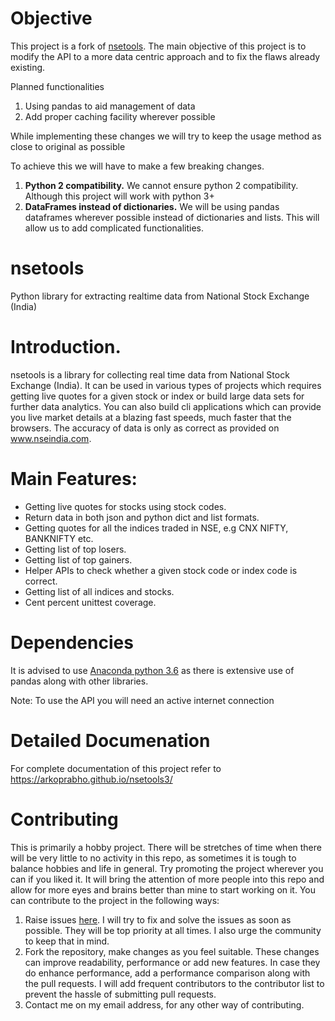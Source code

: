 # Objective

This project is a fork of [nsetools](https://github.com/vsjha18/nsetools). The main objective of this project is to modify the API to a more data centric approach and to fix the flaws already existing.

Planned functionalities

1. Using pandas to aid management of data
2. Add proper caching facility wherever possible

While implementing these changes we will try to keep the usage method as close to original as possible

To achieve this we will have to make a few breaking changes.

1. **Python 2 compatibility.** We cannot ensure python 2 compatibility. Although this project will work with python 3+
2. **DataFrames instead of dictionaries.** We will be using pandas dataframes wherever possible instead of dictionaries and lists. This will allow us to add complicated functionalities.

nsetools
========

Python library for extracting realtime data from National Stock Exchange (India)

Introduction.
============

nsetools is a library for collecting real time data from National Stock Exchange (India). It can be used in various types of projects which requires getting live quotes for a given stock or index or build large data sets for further data analytics. You can also build cli applications which can provide you live market details at a blazing fast speeds, much faster that the browsers. The accuracy of data is only as correct as provided on www.nseindia.com.

Main Features:
=============

* Getting live quotes for stocks using stock codes.
* Return data in both json and python dict and list formats.
* Getting quotes for all the indices traded in NSE, e.g CNX NIFTY, BANKNIFTY etc.
* Getting list of top losers.
* Getting list of top gainers.
* Helper APIs to check whether a given stock code or index code is correct.
* Getting list of all indices and stocks.
* Cent percent unittest coverage.

Dependencies
=============
It is advised to use [Anaconda python 3.6](https://www.anaconda.com/download/) as there is extensive use of pandas along with other libraries.

Note: To use the API you will need an active internet connection

Detailed Documenation 
=====================

For complete documentation of this project refer to https://arkoprabho.github.io/nsetools3/

# Contributing
This is primarily a hobby project. There will be stretches of time when there will be very little to no activity in this repo, as sometimes it is tough to balance hobbies and life in general.
Try promoting the project wherever you can if you liked it. It will bring the attention of more people into this repo and allow for more eyes and brains better than mine to start working on it.
You can contribute to the project in the following ways:

1. Raise issues [here](https://github.com/Arkoprabho/nsetools3/issues). I will try to fix and solve the issues as soon as possible. They will be top priority at all times. I also urge the community to keep that in mind.
2. Fork the repository, make changes as you feel suitable. These changes can improve readability, performance or add new features. In case they do enhance performance, add a performance comparison along with the pull requests. I will add frequent contributors to the contributor list to prevent the hassle of submitting pull requests.
3. Contact me on my email address, for any other way of contributing.